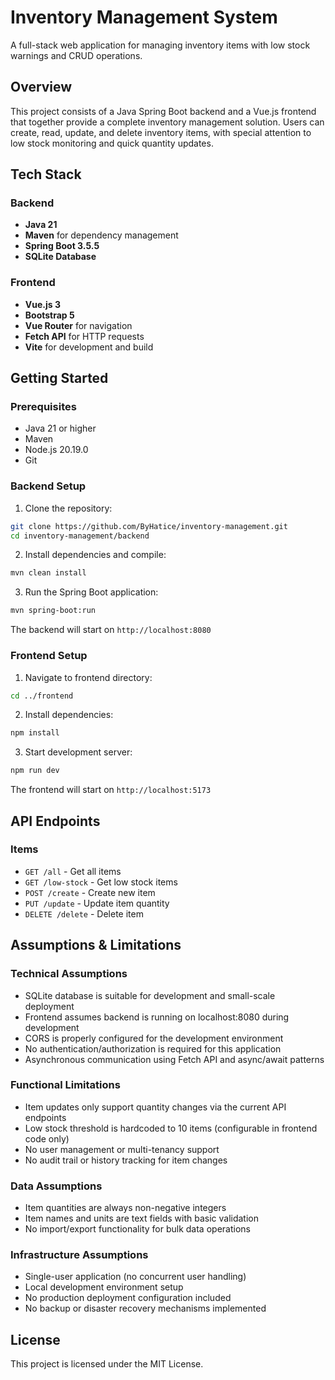 # Inventory Management System

A full-stack web application for managing inventory items with low stock warnings and CRUD operations.

## Overview

This project consists of a Java Spring Boot backend and a Vue.js frontend that together provide a complete inventory management solution. Users can create, read, update, and delete inventory items, with special attention to low stock monitoring and quick quantity updates.

## Tech Stack

### Backend
- **Java 21**
- **Maven** for dependency management
- **Spring Boot 3.5.5**
- **SQLite Database**

### Frontend
- **Vue.js 3** 
- **Bootstrap 5** 
- **Vue Router** for navigation
- **Fetch API** for HTTP requests
- **Vite** for development and build

## Getting Started

### Prerequisites
- Java 21 or higher
- Maven 
- Node.js 20.19.0
- Git

### Backend Setup

1. Clone the repository:
```bash
git clone https://github.com/ByHatice/inventory-management.git
cd inventory-management/backend
```
2. Install dependencies and compile:
```bash
mvn clean install
```

3. Run the Spring Boot application:
```bash
mvn spring-boot:run
```

The backend will start on `http://localhost:8080`

### Frontend Setup

1. Navigate to frontend directory:
```bash
cd ../frontend
```

2. Install dependencies:
```bash
npm install
```

3. Start development server:
```bash
npm run dev
```

The frontend will start on `http://localhost:5173`

## API Endpoints

### Items
- `GET /all` - Get all items
- `GET /low-stock` - Get low stock items
- `POST /create` - Create new item
- `PUT /update` - Update item quantity
- `DELETE /delete` - Delete item

## Assumptions & Limitations

### Technical Assumptions
- SQLite database is suitable for development and small-scale deployment
- Frontend assumes backend is running on localhost:8080 during development
- CORS is properly configured for the development environment
- No authentication/authorization is required for this application
- Asynchronous communication using Fetch API and async/await patterns

### Functional Limitations
- Item updates only support quantity changes via the current API endpoints
- Low stock threshold is hardcoded to 10 items (configurable in frontend code only)
- No user management or multi-tenancy support
- No audit trail or history tracking for item changes

### Data Assumptions
- Item quantities are always non-negative integers
- Item names and units are text fields with basic validation
- No import/export functionality for bulk data operations

### Infrastructure Assumptions
- Single-user application (no concurrent user handling)
- Local development environment setup
- No production deployment configuration included
- No backup or disaster recovery mechanisms implemented

## License

This project is licensed under the MIT License.
